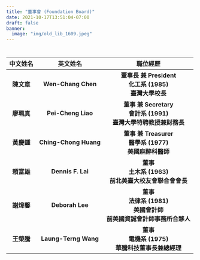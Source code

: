 ```yaml
---
title: "董事會 (Foundation Board)"
date: 2021-10-17T13:51:04-07:00
draft: false
banner:
  image: "img/old_lib_1609.jpeg"
---
```

#

| **中文姓名** | **英文姓名** | **職位經歷** |
| :-: | :-: | :-: |
| **陳文章** | **Wen-Chang Chen** | **董事長 兼 President** <br /> **化工系 (1985)** <br /> **臺灣大學校長** |
| **廖珮真** | **Pei-Cheng Liao** | **董事 兼 Secretary** <br /> **會計系 (1991)** <br /> **臺灣大學特聘教授兼財務長** |
| **黃慶鍾** | **Ching-Chong Huang** | **董事 兼 Treasurer** <br /> **醫學系 (1977)** <br /> **美國麻醉科醫師** |
| **頼富雄** | **Dennis F. Lai** | **董事** <br /> **土木系 (1963)** <br /> **前北美臺大校友會聯合會會長** |
| **謝煒馨** | **Deborah Lee** | **董事** <br /> **法律系 (1981)** <br /> **美國會計師<br />前美國資誠會計師事務所合夥人** |
| **王榮騰** | **Laung-Terng Wang** | **董事** <br /> **電機系 (1975)** <br /> **華騰科技董事長兼總經理** |
